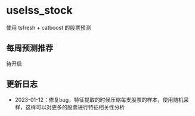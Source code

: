 # uselss_stock
使用 tsfresh + catboost 的股票预测


## 每周预测推荐
待开启


## 更新日志
- 2023-01-12：修复bug，特征提取的时候压缩每支股票的样本，使用随机采样，这样可以对更多的股票进行特征相关性分析